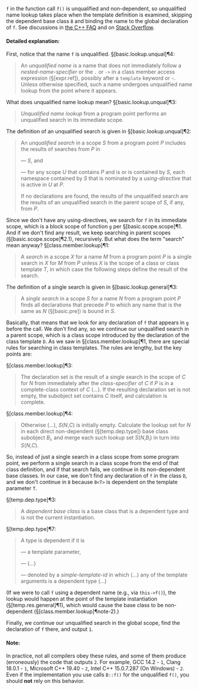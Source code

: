 `f` in the function call `f()` is unqualified and non-dependent, so unqualified name lookup takes place when the template definition is examined, skipping the dependent base class `B` and binding the name to the global declaration of `f`. See discussions in [the C++ FAQ](https://isocpp.org/wiki/faq/templates#nondependent-name-lookup-members) and on [Stack Overflow](https://stackoverflow.com/questions/4643074/why-do-i-have-to-access-template-base-class-members-through-the-this-pointer).

#### Detailed explanation:

First, notice that the name `f` is unqualified. §[basic.lookup.unqual]¶4:

> An *unqualified name* is a name that does not immediately follow a *nested-name-specifier* or the `.` or `->` in a class member access expression (§[expr.ref]), possibly after a `template` keyword or `~`. Unless otherwise specified, such a name undergoes unqualified name lookup from the point where it appears.

What does unqualified name lookup mean? §[basic.lookup.unqual]¶3:

> *Unqualified name lookup* from a program point performs an unqualified search in its immediate scope.

The definition of an unqualified search is given in §[basic.lookup.unqual]¶2:

> An *unqualified search* in a scope *S* from a program point *P* includes the results of searches from *P* in
>
> — *S*, and
>
> — for any scope *U* that contains *P* and is or is contained by *S*, each namespace contained by *S* that is nominated by a *using-directive* that is active in *U* at *P*.
>
> If no declarations are found, the results of the unqualified search are the results of an unqualified search in the parent scope of *S*, if any, from *P*.

Since we don't have any using-directives, we search for `f` in its immediate scope, which is a block scope of function `g` per §[basic.scope.scope]¶1. And if we don't find any result, we keep searching in parent scopes (§[basic.scope.scope]¶2.1), recursively. But what does the term "search" mean anyway? §[class.member.lookup]¶1:

> A *search* in a scope *X* for a name *M* from a program point *P* is a single search in *X* for *M* from *P* unless *X* is the scope of a class or class template *T*, in which case the following steps define the result of the search.

The definition of a single search is given in §[basic.lookup.general]¶3:

> A *single search* in a scope *S* for a name *N* from a program point *P* finds all declarations that precede *P* to which any name that is the same as *N* (§[basic.pre]) is bound in *S*.

Basically, that means that we look for any declaration of `f` that appears in `g` before the call. We don't find any, so we continue our unqualified search in a parent scope, which is a class scope introduced by the declaration of the class template `D`. As we saw in §[class.member.lookup]¶1, there are special rules for searching in class templates. The rules are lengthy, but the key points are:

§[class.member.lookup]¶3:

> The declaration set is the result of a single search in the scope of *C* for *N* from immediately after the *class-specifier* of *C* if *P* is in a complete-class context of *C* (...). If the resulting declaration set is not empty, the subobject set contains *C* itself, and calculation is complete.

§[class.member.lookup]¶4:

> Otherwise (...), *S*(*N*,*C*) is initially empty. Calculate the lookup set for *N* in each direct non-dependent (§[temp.dep.type]) base class subobject *B<sub>i</sub>*, and merge each such lookup set *S*(*N*,*B<sub>i</sub>*) in turn into *S*(*N*,*C*).

So, instead of just a single search in a class scope from some program point, we perform a single search in a class scope from the end of that class definition, and if that search fails, we continue in its non-dependent base classes. In our case, we don't find any declaration of `f` in the class `D`, and we don't continue in `B` because `B<T>` is dependent on the template parameter `T`.

§[temp.dep.type]¶3:

> A *dependent base class* is a base class that is a dependent type and is not the current instantiation.

§[temp.dep.type]¶7:

> A type is dependent if it is
>
> — a template parameter,
>
> — (...)
>
> — denoted by a *simple-template-id* in which (...) any of the template arguments is a dependent type (...)

(If we were to call `f` using a dependent name (e.g., via `this->f()`), the lookup would happen at the point of the template instantiation (§[temp.res.general]¶1), which would cause the base class to be non-dependent (§[class.member.lookup]¶note-2).)

Finally, we continue our unqualified search in the global scope, find the declaration of `f` there, and output `1`.

#### Note:

In practice, not all compilers obey these rules, and some of them produce (erroneously) the code that outputs `2`. For example, GCC 14.2 - `1`, Clang 18.0.1 - `1`, Microsoft C++ 19.40 - `2`, Intel C++ 15.0.7.287 (On Windows) - `2`. Even if the implementation you use calls `B::f()` for the unqualified `f()`, you should **not** rely on this behavior.